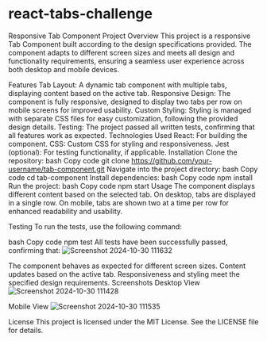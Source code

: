 # react-tabs-challenge

Responsive Tab Component Project
Overview
This project is a responsive Tab Component built according to the design specifications provided. The component adapts to different screen sizes and meets all design and functionality requirements, ensuring a seamless user experience across both desktop and mobile devices.

Features
Tab Layout: A dynamic tab component with multiple tabs, displaying content based on the active tab.
Responsive Design: The component is fully responsive, designed to display two tabs per row on mobile screens for improved usability.
Custom Styling: Styling is managed with separate CSS files for easy customization, following the provided design details.
Testing: The project passed all written tests, confirming that all features work as expected.
Technologies Used
React: For building the component.
CSS: Custom CSS for styling and responsiveness.
Jest (optional): For testing functionality, if applicable.
Installation
Clone the repository:
bash
Copy code
git clone https://github.com/your-username/tab-component.git
Navigate into the project directory:
bash
Copy code
cd tab-component
Install dependencies:
bash
Copy code
npm install
Run the project:
bash
Copy code
npm start
Usage
The component displays different content based on the selected tab. On desktop, tabs are displayed in a single row. On mobile, tabs are shown two at a time per row for enhanced readability and usability.

Testing
To run the tests, use the following command:

bash
Copy code
npm test
All tests have been successfully passed, confirming that:
![Screenshot 2024-10-30 111632](https://github.com/user-attachments/assets/aeb1155f-c833-48af-bb34-68c06daf3686)

The component behaves as expected for different screen sizes.
Content updates based on the active tab.
Responsiveness and styling meet the specified design requirements.
Screenshots
Desktop View
![Screenshot 2024-10-30 111428](https://github.com/user-attachments/assets/28a15c26-f449-4074-af6c-5b254806464d)

Mobile View
![Screenshot 2024-10-30 111535](https://github.com/user-attachments/assets/25d04534-ad53-4dcf-a45d-e07893cf7007)

License
This project is licensed under the MIT License. See the LICENSE file for details.
